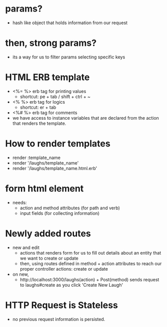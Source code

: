 # params?
- hash like object that holds information from our request
# then, strong params?
- its a way for us to filter params selecting specific keys

# HTML ERB template
- <%= %> erb tag for printing values
  - shortcut: pe + tab / shift + ctrl + ~
- <% %> erb tag for logics
  - shortcut: er + tab
- <%# %> erb tag for comments
- we have access to instance variables that are declared from the action that renders the template.

# How to render templates
- render :template_name
- render '/laughs/template_name'
- render '/laughs/template_name.html.erb'

# form html element
- needs:
  - action and method attributes (for path and verb)
  - input fields (for collecting information)

# Newly added routes
- new and edit
  - actions that renders form for us to fill out details about an entity that we want to create or update
  - then, using routes defined in method + action attributes to reach our proper controller actions: create or update
- on new,
  - http://localhost:3000/laughs(action) + Post(method) sends request to laughs#create as you click 'Create New Laugh'

# HTTP Request is Stateless
- no previous request information is persisted.